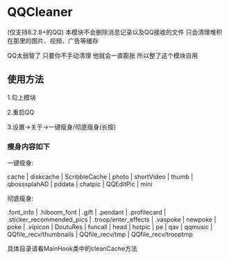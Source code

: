 # QQCleaner
(仅支持8.2.8+的QQ)
本模块不会删除消息记录以及QQ接收的文件 只会清理堆积在那里的图片、视频、广告等缓存

QQ太弱智了 只要你不手动清理 他就会一直膨胀 所以整了这个模块自用

## 使用方法
1.勾上模块

2.重启QQ

3.设置->关于->一键瘦身/彻底瘦身(长按)

### 瘦身内容如下
一键瘦身:

cache | diskcache | ScribbleCache | photo | shortVideo | thumb | qbosssplahAD | pddata | chatpic | QQEditPic | mini

彻底瘦身:

.font_info | .hiboom_font | .gift | .pendant | .profilecard | .sticker_recommended_pics | .troop/enter_effects | .vaspoke | newpoke | poke | .vipicon | DoutuRes | funcall | head | hotpic | pe | qav | qqmusic | QQfile_recv/thumbnails | QQfile_recv/tmp | QQfile_recv/trooptmp

具体目录请看MainHook类中的cleanCache方法
